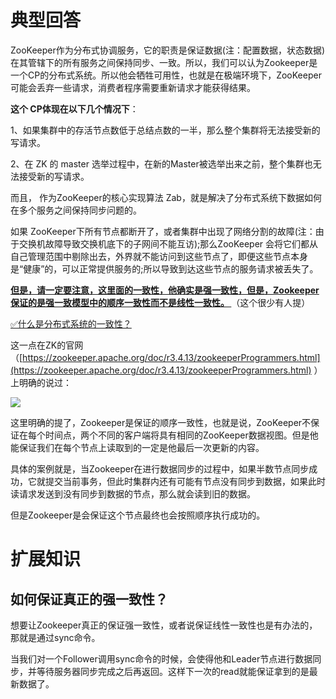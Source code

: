 # 典型回答
ZooKeeper作为分布式协调服务，它的职责是保证数据(注：配置数据，状态数据)在其管辖下的所有服务之间保持同步、一致。所以，我们可以认为Zookeeper是一个CP的分布式系统。所以他会牺牲可用性，也就是在极端环境下，ZooKeeper可能会丢弃一些请求，消费者程序需要重新请求才能获得结果。



**这个 CP体现在以下几个情况下**：

1、如果集群中的存活节点数低于总结点数的一半，那么整个集群将无法接受新的写请求。

2、在 ZK 的 master 选举过程中，在新的Master被选举出来之前，整个集群也无法接受新的写请求。



而且， 作为ZooKeeper的核心实现算法 Zab，就是解决了分布式系统下数据如何在多个服务之间保持同步问题的。



如果 ZooKeeper下所有节点都断开了，或者集群中出现了网络分割的故障(注：由于交换机故障导致交换机底下的子网间不能互访);那么ZooKeeper 会将它们都从自己管理范围中剔除出去，外界就不能访问到这些节点了，即便这些节点本身是“健康”的，可以正常提供服务的;所以导致到达这些节点的服务请求被丢失了。



**<u>但是，请一定要注意，这里面的一致性，他确实是强一致性，但是，Zookeeper保证的是强一致模型中的顺序一致性而不是线性一致性。 </u>**（这个很少有人提）



[✅什么是分布式系统的一致性？](https://www.yuque.com/hollis666/qyhor6/ywhzkoqti2n6zh6g)



这一点在ZK的官网（[https://zookeeper.apache.org/doc/r3.4.13/zookeeperProgrammers.html](https://zookeeper.apache.org/doc/r3.4.13/zookeeperProgrammers.html) ）上明确的说过：



![](https://cdn.nlark.com/yuque/0/2023/png/5378072/1694089212043-6981241f-c56f-438a-9f55-daf4e61f52c1.png)



这里明确的提了，Zookeeper是保证的顺序一致性，也就是说，ZooKeeper不保证在每个时间点，两个不同的客户端将具有相同的ZooKeeper数据视图。但是他能保证我们在每个节点上读取到的一定是他最后一次更新的内容。



具体的案例就是，当Zookeeper在进行数据同步的过程中，如果半数节点同步成功，它就提交当前事务，但此时集群内还有可能有节点没有同步到数据，如果此时读请求发送到没有同步到数据的节点，那么就会读到旧的数据。



但是Zookeeper是会保证这个节点最终也会按照顺序执行成功的。



# 扩展知识


## 如何保证真正的强一致性？


想要让Zookeeper真正的保证强一致性，或者说保证线性一致性也是有办法的，那就是通过sync命令。



当我们对一个Follower调用sync命令的时候，会使得他和Leader节点进行数据同步，并等待服务器同步完成之后再返回。这样下一次的read就能保证拿到的是最新数据了。

